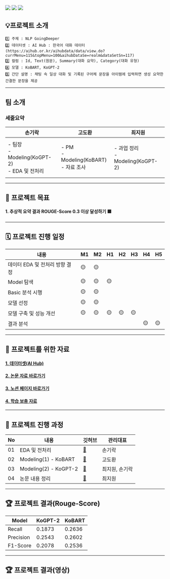 <img src="https://img.shields.io/badge/Python-3776AB?style=for-the-badge&logo=Python&logoColor=white"> <img src="https://img.shields.io/badge/Google Colab-F9AB00?style=for-the-badge&logo=Google Colab&logoColor=white"> <a href="https://bejewled-roll-712.notion.site/3-1d0df2d63705479dabd40a4214d82417"><img src="https://img.shields.io/badge/Notion-000000?style=for-the-badge&logo=Notion&logoColor=white"></a>

## 💡프로젝트 소개
```
1️⃣ 주제 : NLP GoingDeeper
2️⃣ 데이터셋 : AI Hub : 한국어 대화 데이터 (https://aihub.or.kr/aihubdata/data/view.do?currMenu=115&topMenu=100&aihubDataSe=realm&dataSetSn=117)
3️⃣ 컬럼 : Id, Text(원문), Summary(대화 요약), Category(대화 유형)
4️⃣ 모델 : KoBART, KoGPT-2  
5️⃣ 간단 설명 : 채팅 속 일상 대화 및 기록된 구어체 문장을 아이템에 입력하면 생성 요약한 간결한 문장을 제공
```

---
## 팀 소개

### 세줄요약

|손기락|고도환|최지원|
|---|---|---|
||||
|- 팀장 </br>- Modeling(KoGPT-2) </br>- EDA 및 전처리|- PM </br>- Modeling(KoBART) </br>- 자료 조사|- 과업 정리 </br>- Modeling(KoGPT-2)|
|||||

---
## 🏅 프로젝트 목표
#### 1. 추상적 요약 결과 ROUGE-Score 0.3 이상 달성하기 🟩    

---
## 🗓️ 프로젝트 진행 일정

|내용|M1|M2|H1|H2|H3|H4|H5|
|---|---|---|---|---|---|---|---|
|데이터 EDA 및 전처리 방향 결정|🟡|🟡||||||
|Model 탐색|🟡|🟡|🟡|||||
|Basic 분석 시행|🟡|🟡||||||
|모델 선정|🟡|🟡||||||
|모델 구축 및 성능 개선|🟡|🟡|🟡|🟡|🟡|||
|결과 분석||||||🟡|🟡|

---
## 🦄 프로젝트를 위한 자료
#### [1. 데이터셋(AI Hub)](https://aihub.or.kr/aihubdata/data/view.do?currMenu=115&topMenu=100&aihubDataSe=realm&dataSetSn=117)
#### [2. 논문 자료 바로가기](https://bejewled-roll-712.notion.site/5325673955d84493b83ccd31e044d6b3)
#### [3. 노션 페이지 바로가기](https://bejewled-roll-712.notion.site/3-1d0df2d63705479dabd40a4214d82417) 
#### [4. 학습 보충 자료](https://bejewled-roll-712.notion.site/StudyWithUs-97d1570c7863469eb37a9c405798376b)

---
## 📑 프로젝트 진행 과정
|No|내용|깃허브|관리대표|
|---|---|---|---|
|01|EDA 및 전처리|[📂](https://github.com/AIFFEL-NLP-PROJECT/Aiffelthon/tree/main/Data_EDA)|손기락|
|02|Modeling(1) - KoBART|[📂](https://github.com/AIFFEL-NLP-PROJECT/Aiffelthon/tree/main/Model/KoBART)|고도환|
|03|Modeling(2) - KoGPT-2|[📂](https://github.com/AIFFEL-NLP-PROJECT/Aiffelthon/tree/main/Model/KoGPT-2)|최지원, 손기락|
|04|논문 내용 정리|[📂](https://bejewled-roll-712.notion.site/5325673955d84493b83ccd31e044d6b3)|최지원|

---
## 🏆 프로젝트 결과(Rouge-Score)
|Model|KoGPT-2|KoBART|
|---|---|---|
|Recall|0.1873|0.2636|
|Precision|0.2543|0.2602|
|F1-Score|0.2078|0.2536|

---
## 🏆 프로젝트 결과(영상)    
